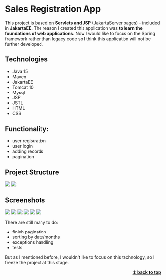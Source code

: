 # Sales Registration App

This project is based on **Servlets and JSP** (JakartaServer pages) - included in **JakartaEE**.
The reason I created this application was **to learn the foundations of web applications**.
Now I would like to focus on the Spring framework rather than legacy code so I think this application will not be further developed.

## Technologies
* Java 15
* Maven
* JakartaEE
* Tomcat 10
* Mysql
* JSP
* JSTL
* HTML
* CSS



## Functionality:
* user registration
* user login
* adding records
* pagination

## Project Structure
![](readme-images/project-structure0.png)
![](readme-images/project-structure1.png)

## Screenshots
![](readme-images/sl-page0.png)
![](readme-images/sl-page1.png)
![](readme-images/sl-page2.png)
![](readme-images/sl-page3.png)
![](readme-images/sl-page4.png)
![](readme-images/sl-page5.png)

There are still many to do:
* finish pagination 
* sorting by date/months
* exceptions handling
* tests

But as I mentioned before, I wouldn't like to focus on this technology, so I freeze the project at this stage.
<br/>
<div align="right">
    <b><a href="#----">↥ back to top</a></b>
</div>
<br/>